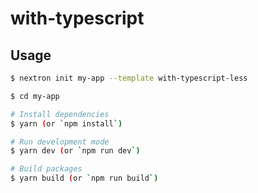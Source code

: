 # with-typescript

## Usage

```bash
$ nextron init my-app --template with-typescript-less

$ cd my-app

# Install dependencies
$ yarn (or `npm install`)

# Run development mode
$ yarn dev (or `npm run dev`)

# Build packages
$ yarn build (or `npm run build`)
```
